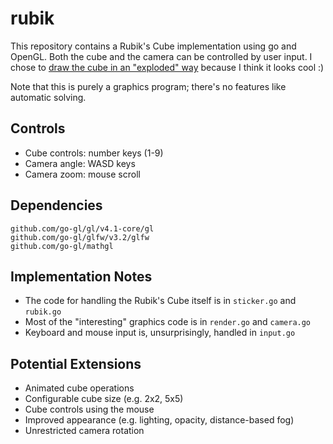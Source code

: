 # rubik

This repository contains a Rubik's Cube implementation using go and OpenGL.  Both the cube and the camera can be controlled by user input.  I chose to [draw the cube in an "exploded" way](https://github.com/robot-dreams/rubik/blob/master/screenshot.png) because I think it looks cool :)

Note that this is purely a graphics program; there's no features like automatic solving.

## Controls

- Cube controls: number keys (1-9)
- Camera angle: WASD keys
- Camera zoom: mouse scroll

## Dependencies

```
github.com/go-gl/gl/v4.1-core/gl
github.com/go-gl/glfw/v3.2/glfw
github.com/go-gl/mathgl
```

## Implementation Notes

- The code for handling the Rubik's Cube itself is in `sticker.go` and `rubik.go`
- Most of the "interesting" graphics code is in `render.go` and `camera.go`
- Keyboard and mouse input is, unsurprisingly, handled in `input.go`

## Potential Extensions

- Animated cube operations
- Configurable cube size (e.g. 2x2, 5x5)
- Cube controls using the mouse
- Improved appearance (e.g. lighting, opacity, distance-based fog)
- Unrestricted camera rotation
